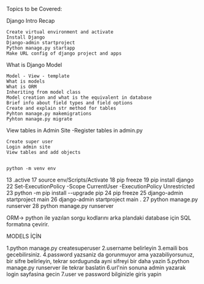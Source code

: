 Topics to be Covered:

Django Intro Recap

    Create virtual environment and activate
    Install Django
    Django-admin startproject
    Python manage.py startapp
    Make URL config of django project and apps

What is Django Model

    Model - View - template
    What is models
    What is ORM
    Inheriting from model class
    Model creation and what is the equivalent in database
    Brief info about field types and field options
    Create and explain str method for tables
    Pyhton manage.py makemigrations
    Pyhton manage.py migrate

View tables in Admin Site -Register tables in admin.py

    Create super user
    Login admin site
    View tables and add objects


    python -m venv env
   13  .active
   17  source env/Scripts/Activate
   18  pip freeze
   19  pip install django
   22  Set-ExecutionPolicy -Scope CurrentUser -ExecutionPolicy Unrestricted
   23  python -m pip install --upgrade pip
   24  pip freeze
   25  django-admin startproject main
   26  django-admin startproject main .
   27  python manage.py runserver
   28  python manage.py runserver

   ORM-> python ile yazılan sorgu kodlarını arka plandaki database için SQL formatına çevirir.


MODELS İÇİN

   1.python manage.py createsuperuser
2.username belirleyin
3.emaili bos gecebilirsiniz.
4.password yazsaniz da gorunmuyor ama yazabiliyorsunuz, bir sifre belirleyin, tekrar sordugunda ayni sifreyi bir daha yazin
5.python manage.py runserver ile tekrar baslatin
6.url'nin sonuna admin yazarak login sayfasina gecin
7.user ve password bilginizle giris yapin